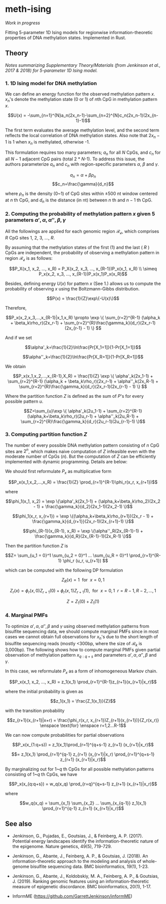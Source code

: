 # meth-ising

*Work in progress*

Fitting 5-parameter 1D Ising models for regionwise information-theoretic properties of DNA methylation states. Implemented in Rust.

## Theory

*Notes summarizing Supplementary Theory/Materials (from Jenkinson et al., 2017 & 2018) for 5-parameter 1D Ising model.*

### 1. 1D Ising model for DNA methylation

We can define an energy function for the observed methylation pattern $x$. $x_n$'s denote the methylation state (0 or 1) of $n$th CpG in methylation pattern $x$.

$$U(x) = -\sum_{n=1}^{N}a_n(2x_n-1)-\sum_{n=2}^{N}c_n(2x_n-1)(2x_{n-1}-1)$$

The first term evaluates the average methylation level, and the second term reflects the local correlation of DNA methylation states. Also note that $2x_n-1$ is 1 when $x_n$ is methylated, otherwise -1.

This formulation requires too many parameters; $a_n$ for all $N$ CpGs, and $c_n$ for all $N-1$ adjacent CpG pairs (total 2 * $N$-1). To address this issue, the authors parameterize $a_n$ and $c_n$ with region-specific parameters $\alpha$, $\beta$ and $\gamma$.

$$a_n=\alpha + \beta\rho_n$$
$$c_n=\frac{\gamma}{d_n}$$

where $\rho_n$ is the density (0~1) of CpG sites within $\pm500$ nt window centered at $n$ th CpG, and $d_n$ is the distance (in nt) between $n$ th and $n-1$ th CpG.

### 2. Computing the probability of methylation pattern $x$ given 5 parameters $\alpha', \alpha, \alpha'', \beta, \gamma$


All the followings are applied for each genomic region $\mathcal{R_k}$, which comprises $R$ CpG sites 1, 2, 3, ..., $R$.

By assuming that the methylation states of the first (1) and the last ( $R$ ) CpGs are independent, the probability of observing a methylation pattern in region $\mathcal{R_k}$ is as follows:

$$P_X(x_1, x_2, ..., x_R) = P_X(x_2, x_3, ..., x_{R-1})P_x(x_1, x_R) \\ \simeq P_x(x_2, x_3, ..., x_{R-1})P_x(x_1)P_x(x_R)$$

Besides, defining energy $U(x)$ for pattern $x$ (See 1.) allows us to compute the probability of observing $x$ using the Boltzmann-Gibbs distribution.

$$P(x) = \frac{1}{Z}\exp\{-U(x)\}$$

Therefore,

$$P_x(x_2,x_3,...,x_{R-1}|x_1,x_R) \propto \exp \{ \sum_{r=2}^{R-1} (\alpha_k + \beta_k\rho_r)(2x_r-1) + \sum_{r=2}^{R}\frac{\gamma_k}{d_r}(2x_r-1)(2x_{r-1} - 1) \} $$

And if we set

$$\alpha'_k=\frac{1}{2}\ln\frac{Pr[X_1=1]}{1-Pr[X_1=1]}$$

$$\alpha''_k=\frac{1}{2}\ln\frac{Pr[X_R=1]}{1-Pr[X_R=1]}$$

We obtain

$$P_x(x_1,x_2,...,x_{R-1},X_R) = \frac{1}{Z} \exp \{ \alpha'_k(2x_1-1) + \sum_{r=2}^{R-1} (\alpha_k + \beta_k\rho_r)(2x_r-1) + \alpha''_k(2x_R-1) + \sum_{r=2}^{R}\frac{\gamma_k}{d_r}(2x_r-1)(2x_{r-1} - 1) \} $$

Where the partition function $Z$ is defined as the sum of $P$'s for every possible pattern $u$.

$$Z=\sum_{u}\exp \{ \alpha'_k(2u_1-1) + \sum_{r=2}^{R-1}(\alpha_k+\beta_k\rho_r)(2u_r-1) + \alpha''_k(2u_R-1) + \sum_{r=2}^{R}\frac{\gamma_k}{d_r}(2u_r-1)(2u_{r-1}-1) \}$$

### 3. Computing partition function $Z$

The number of every possible DNA methylation pattern consisting of $n$ CpG sites are $2^n$, which makes naive computation of $Z$ infeasible even with the moderate number of CpGs ($n$). But the computation of $Z$ can be efficiently implemented with dynamic programming. Details are below:

We should first reformulate $P_x$ as multiplicative form

$$P_x(x_1,x_2,...,x_R) = \frac{1}{Z} \prod_{r=1}^{R-1}\phi_r(x_r, x_{r+1})$$

where

$$\phi_1(x_1, x_2) = \exp \{\alpha'_k(2x_1-1) + (\alpha_k+\beta_k\rho_2)(2x_2 - 1) + \frac{\gamma_k}{d_2}(2x_1-1)(2x_2-1) \}$$

$$\phi_1(x_r, x_{r+1}) = \exp \{(\alpha_k+\beta_k\rho_{r+1})(2x_r - 1) + \frac{\gamma_k}{d_{r+1}}(2x_r-1)(2x_{r+1}-1) \}$$

$$\phi_{R-1}(x_{R-1}, x_R) = \exp \{\alpha''_R(2x_{R-1}-1) + \frac{\gamma_k}{d_R}(2x_{R-1}-1)(2x_R-1) \}$$

Then the partition function $Z$ is

$$Z= \sum_{u_1 = 0}^1 \sum_{u_2 = 0}^1 ... \sum_{u_R = 0}^1 \prod_{r=1}^{R-1} \phi_r (u_r, u_{r+1}) $$

which can be computed with the following DP formulation

$$Z_R(x) = 1 \enspace \text{for} \enspace x = 0,1$$

$$Z_r(x) = \phi_r(x, 0)Z_{r+1}(0) + \phi_r(x, 1)Z_{r+1}(1), \enspace \text{for} \enspace x=0,1 \enspace r=R-1, R-2, ..., 1$$

$$Z = Z_1(0) + Z_1(1)$$

### 4. Marginal PMFs

To optimize $\alpha', \alpha, \alpha'', \beta$ and $\gamma$ using observed methylation patterns from bisulfite sequencing data, we should compute marginal PMFs since in most cases we cannot obtain full observations for $x_n$'s due to the short length of bisulfite sequencing reads (mostly <300bp, where the size of $\mathcal{R}_k$ is 3,000bp). The following shows how to compute marginal PMFs given partial observation of methylation pattern $x_{q:q+s}$ and parameters $\alpha', \alpha, \alpha'', \beta$ and $\gamma$.

In this case, we reformulate $P_x$ as a form of inhomogeneous Markov chain.

$$P_x(x_1, x_2, ..., x_R) = z_1(x_1) \prod_{r=1}^{R-1}z_{r+1}(x_{r+1}|x_r)$$

where the initial probability is given as

$$z_1(x_1) = \frac{Z_1(x_1)}{Z}$$

with the transition probability

$$z_{r+1}(x_{r+1}|x+r) = \frac{\phi_r(x_r, x_{r+1})Z_{r+1}(x_{r+1})}{Z_r(x_r)} \enspace \text{for} \enspace r=1,2...R-1$$

We can now compute probabilities for partial observations

$$P_x(x_{1:q+s}) = z_1(x_1)\prod_{r=1}^{q+s-1} z_{r+1} (x_{r+1}|x_r)$$

$$= z_1(x_1) \prod_{r=1}^{q-1} z_{r+1} (x_{r+1}|x_r) \prod_{r=1}^{q+s-1} z_{r+1} (x_{r+1}|x_r)$$

By marginalizing out for 1~$q$ th CpGs for all possible methylation patterns consisting of 1~$q$ th CpGs, we have

$$P_x(x_{q:q+s}) = w_q(x_q) \prod_{r=q}^{q+s-1} z_{r+1} (x_{r+1}|x_r)$$

where

$$w_q(x_q) = \sum_{x_1} \sum_{x_2} ... \sum_{x_{q-1}} z_1(x_1) \prod_{r=1}^{q-1} z_{r+1} (x_{r+1}|x_r)$$



## See also

- Jenkinson, G., Pujadas, E., Goutsias, J., & Feinberg, A. P. (2017). Potential energy landscapes identify the information-theoretic nature of the epigenome. Nature genetics, 49(5), 719-729.

- Jenkinson, G., Abante, J., Feinberg, A. P., & Goutsias, J. (2018). An information-theoretic approach to the modeling and analysis of whole-genome bisulfite sequencing data. BMC bioinformatics, 19(1), 1-23.

- Jenkinson, G., Abante, J., Koldobskiy, M. A., Feinberg, A. P., & Goutsias, J. (2019). Ranking genomic features using an information-theoretic measure of epigenetic discordance. BMC bioinformatics, 20(1), 1-17.

- InformME (https://github.com/GarrettJenkinson/informME)